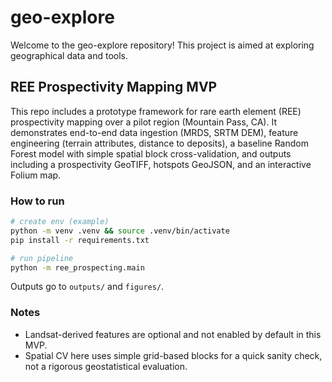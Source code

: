 # geo-explore

Welcome to the geo-explore repository! This project is aimed at exploring geographical data and tools.

## REE Prospectivity Mapping MVP

This repo includes a prototype framework for rare earth element (REE) prospectivity mapping over a pilot region (Mountain Pass, CA). It demonstrates end-to-end data ingestion (MRDS, SRTM DEM), feature engineering (terrain attributes, distance to deposits), a baseline Random Forest model with simple spatial block cross-validation, and outputs including a prospectivity GeoTIFF, hotspots GeoJSON, and an interactive Folium map.

### How to run

```bash
# create env (example)
python -m venv .venv && source .venv/bin/activate
pip install -r requirements.txt

# run pipeline
python -m ree_prospecting.main
```

Outputs go to `outputs/` and `figures/`.

### Notes
- Landsat-derived features are optional and not enabled by default in this MVP.
- Spatial CV here uses simple grid-based blocks for a quick sanity check, not a rigorous geostatistical evaluation.
